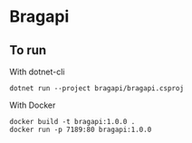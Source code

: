 # Bragapi  

## To run  

With dotnet-cli  

```shell
dotnet run --project bragapi/bragapi.csproj
```

With Docker  

```shell  
docker build -t bragapi:1.0.0 .
docker run -p 7189:80 bragapi:1.0.0
```
